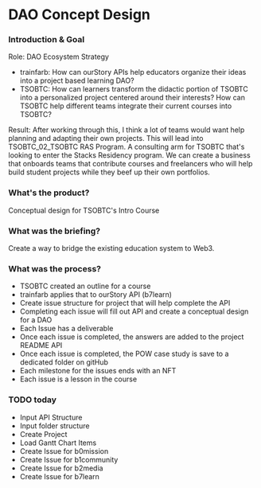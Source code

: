 # DAO Concept Design
### Introduction & Goal
Role: DAO Ecosystem Strategy
- trainfarb: How can ourStory APIs help educators organize their ideas into a project based learning DAO?
- TSOBTC: How can learners transform the didactic portion of TSOBTC into a personalized project centered around their interests? How can TSOBTC help different teams integrate their current courses into TSOBTC?

Result: After working through this, I think a lot of teams would want help planning and adapting their own projects. This will lead into TSOBTC_02_TSOBTC RAS Program. A consulting arm for TSOBTC that's looking to enter the Stacks Residency program. We can create a business that onboards teams that contribute courses and freelancers who will help build student projects while they beef up their own portfolios.

### What's the product?
Conceptual design for TSOBTC's Intro Course

### What was the briefing?
Create a way to bridge the existing education system to Web3.

### What was the process?
- TSOBTC created an outline for a course
- trainfarb applies that to ourStory API (b7learn)
- Create issue structure for project that will help complete the API
- Completing each issue will fill out API and create a conceptual design for a DAO
- Each Issue has a deliverable
- Once each issue is completed, the answers are added to the project README API
- Once each issue is completed, the POW case study is save to a dedicated folder on gitHub
- Each milestone for the issues ends with an NFT
- Each issue is a lesson in the course

### TODO today
- Input API Structure
- Input folder structure
- Create Project
- Load Gantt Chart Items
- Create Issue for b0mission
- Create Issue for b1community
- Create Issue for b2media
- Create Issue for b7learn
